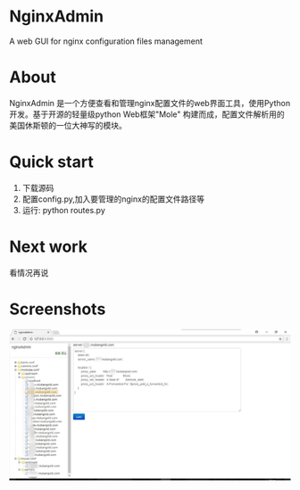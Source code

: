 NginxAdmin
============

A web GUI for nginx configuration files management

About
========
NginxAdmin 是一个方便查看和管理nginx配置文件的web界面工具，使用Python开发。基于开源的轻量级python Web框架"Mole"
构建而成，配置文件解析用的美国休斯顿的一位大神写的模块。

Quick start
========
1. 下载源码
2. 配置config.py,加入要管理的nginx的配置文件路径等
3. 运行: python routes.py

Next work
========
看情况再说

Screenshots
========

![Screenshot](https://raw.githubusercontent.com/xskh2007/xskh2007.github.io/master/images/nginxadmin/nginxadmin1.jpg) 

